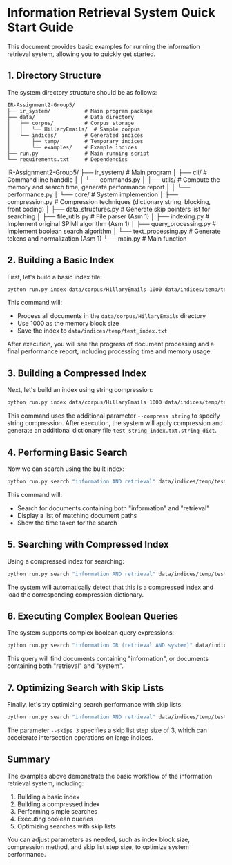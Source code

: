 # Information Retrieval System Quick Start Guide

This document provides basic examples for running the information retrieval system, allowing you to quickly get started.

## 1. Directory Structure

The system directory structure should be as follows:
```
IR-Assignment2-Group5/
├── ir_system/           # Main program package
├── data/                # Data directory
│   ├── corpus/          # Corpus storage
│   │   └── HillaryEmails/  # Sample corpus
│   └── indices/         # Generated indices
│       ├── temp/        # Temporary indices
│       └── examples/    # Example indices
├── run.py               # Main running script
└── requirements.txt     # Dependencies
```
IR-Assignment2-Group5/
├── ir_system/           # Main program
│   ├── cli/             # Command line handdle
│   │   └── commands.py
│   ├── utils/             # Compute the memory and search time, generate performance report
│   │   └── performance.py
│   └── core/            # System implemention
│       ├── compression.py        # Compression techniques (dictionary string, blocking, front coding)
│       ├── data_structures.py    # Generate skip pointers list for searching
│       ├── file_utils.py         # File parser (Asm 1)
│       ├── indexing.py           # Implement original SPIMI algorithm (Asm 1)
│       ├── query_processing.py   # Implement boolean search algorithm
│       └── text_processing.py    # Generate tokens and normalization (Asm 1)
└── main.py     # Main function
## 2. Building a Basic Index

First, let's build a basic index file:

```bash
python run.py index data/corpus/HillaryEmails 1000 data/indices/temp/test_index.txt
```

This command will:
- Process all documents in the `data/corpus/HillaryEmails` directory
- Use 1000 as the memory block size
- Save the index to `data/indices/temp/test_index.txt`

After execution, you will see the progress of document processing and a final performance report, including processing time and memory usage.

## 3. Building a Compressed Index

Next, let's build an index using string compression:

```bash
python run.py index data/corpus/HillaryEmails 1000 data/indices/temp/test_string_index.txt --compress string
```

This command uses the additional parameter `--compress string` to specify string compression. After execution, the system will apply compression and generate an additional dictionary file `test_string_index.txt.string_dict`.

## 4. Performing Basic Search

Now we can search using the built index:

```bash
python run.py search "information AND retrieval" data/indices/temp/test_index.txt
```

This command will:
- Search for documents containing both "information" and "retrieval"
- Display a list of matching document paths
- Show the time taken for the search

## 5. Searching with Compressed Index

Using a compressed index for searching:

```bash
python run.py search "information AND retrieval" data/indices/temp/test_string_index.txt
```

The system will automatically detect that this is a compressed index and load the corresponding compression dictionary.

## 6. Executing Complex Boolean Queries

The system supports complex boolean query expressions:

```bash
python run.py search "information OR (retrieval AND system)" data/indices/temp/test_index.txt
```

This query will find documents containing "information", or documents containing both "retrieval" and "system".

## 7. Optimizing Search with Skip Lists

Finally, let's try optimizing search performance with skip lists:

```bash
python run.py search "information AND retrieval" data/indices/temp/test_string_index.txt --skips 3
```

The parameter `--skips 3` specifies a skip list step size of 3, which can accelerate intersection operations on large indices.

## Summary

The examples above demonstrate the basic workflow of the information retrieval system, including:
1. Building a basic index
2. Building a compressed index
3. Performing simple searches
4. Executing boolean queries
5. Optimizing searches with skip lists

You can adjust parameters as needed, such as index block size, compression method, and skip list step size, to optimize system performance. 
